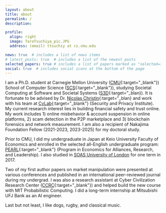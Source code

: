 ```yaml
---
layout: about
title: about
permalink: /
description: 

profile:
  align: right
  image: TaroTsuchiya_pic.JPG
  address: (email) ttsuchiy at cs.cmu.edu

news: true  # includes a list of news items
# latest_posts: true  # includes a list of the newest posts
selected_papers: true # includes a list of papers marked as "selected={true}"
social: true  # includes social icons at the bottom of the page
---
```


I am a Ph.D. student at Carnegie Mellon University ([CMU](https://www.cmu.edu/){:target="\_blank"}) School of Computer Science ([SCS](https://www.cs.cmu.edu/){:target="\_blank"}), studying Societal Computing at Software and Societal Systems ([S3D](https://s3d.cmu.edu/){:target="\_blan}). It is fortunate to be advised by Dr. [Nicolas Christin](https://www.andrew.cmu.edu/user/nicolasc/){:target="\_blan} and work with his team at [CyLab](https://www.cylab.cmu.edu/){:target="\_blank"} (Security and Privacy Institute). My current research interest lies in building financial safety and trust online. My work includes 1) online misbehavior & account suspension in online platforms, 2) scam detection in the P2P marketplace and 3) blockchain forensics and network measurement. I am also a recipient of Nakajima Foundation Fellow (2021-2023, 2023-2025) for my doctoral study.

Prior to CMU, I did my undergraduate in Japan at Keio University Faculty of Economics and enrolled in the selected all-English undergraduate program: [PEARL](https://pearl.keio.ac.jp/){:target="\_blank"} (Program in Economics for Alliances, Research, and Leadership). I also studied in [SOAS University of London](https://www.soas.ac.uk/) for one term in 2017. 

Two of my first author papers on market manipulation were presented at various conferences and published in an international peer-reviewed journal during my undergrad. I was also a research assistant at Cyber Civilization Research Center ([CCRC](https://www.ccrc.keio.ac.jp/){:target="\_blank"}) and helped build the new course with MIT Probabilistic Computing. I did a long-term internship at Mitsubishi UFJ Bank as an AI engineer.

Last but not least, I like dogs, rugby, and classical music.

<!--
Write your biography here. Tell the world about yourself. Link to your favorite [subreddit](http://reddit.com){:target="\_blank"}. You can put a picture in, too. The code is already in, just name your picture `prof_pic.jpg` and put it in the `img/` folder.

Put your address / P.O. box / other info right below your picture. You can also disable any these elements by editing `profile` property of the YAML header of your `_pages/about.md`. Edit `_bibliography/papers.bib` and Jekyll will render your [publications page](/al-folio/publications/) automatically.

Link to your social media connections, too. This theme is set up to use [Font Awesome icons](http://fortawesome.github.io/Font-Awesome/){:target="\_blank"} and [Academicons](https://jpswalsh.github.io/academicons/){:target="\_blank"}, like the ones below. Add your Facebook, Twitter, LinkedIn, Google Scholar, or just disable all of them.
-->

